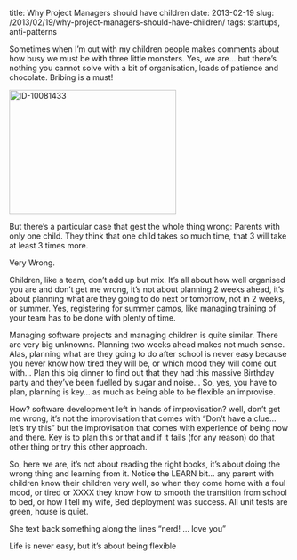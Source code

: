 title: Why Project Managers should have children
date: 2013-02-19
slug: /2013/02/19/why-project-managers-should-have-children/
tags: startups, anti-patterns

Sometimes when I&#8217;m out with my children people makes comments about how busy we must be with three little monsters. Yes, we are&#8230; but there&#8217;s nothing you cannot solve with a bit of organisation, loads of patience and chocolate. Bribing is a must!

[<img class="aligncenter size-medium wp-image-44" alt="ID-10081433" src="http://ivan.pedrazas.me/wp-content/uploads/2013/02/ID-10081433-300x223.jpg" width="300" height="223" />][1]

But there&#8217;s a particular case that gest the whole thing wrong: Parents with only one child. They think that one child takes so much time, that 3 will take at least 3 times more.

Very Wrong.

Children, like a team, don&#8217;t add up but mix. It&#8217;s all about how well organised you are and don&#8217;t get me wrong, it&#8217;s not about planning 2 weeks ahead, it&#8217;s about planning what are they going to do next or tomorrow, not in 2 weeks, or summer. Yes, registering for summer camps, like managing training of your team has to be done with plenty of time.

Managing software projects and managing children is quite similar. There are very big unknowns. Planning two weeks ahead makes not much sense. Alas, planning what are they going to do after school is never easy because you never know how tired they will be, or which mood they will come out with&#8230; Plan this big dinner to find out that they had this massive Birthday party and they&#8217;ve been fuelled by sugar and noise&#8230; So, yes, you have to plan, planning is key&#8230; as much as being able to be flexible an improvise.

How? software development left in hands of improvisation? well, don&#8217;t get me wrong, it&#8217;s not the improvisation that comes with &#8220;Don&#8217;t have a clue&#8230; let&#8217;s try this&#8221; but the improvisation that comes with experience of being now and there. Key is to plan this or that and if it fails (for any reason) do that other thing or try this other approach.

So, here we are, it&#8217;s not about reading the right books, it&#8217;s about doing the wrong thing and learning from it. Notice the LEARN bit&#8230; any parent with children know their children very well, so when they come home with a foul mood, or tired or XXXX they know how to smooth the transition from school to bed, or how I tell my wife, Bed deployment was success. All unit tests are green, house is quiet.

She text back something along the lines &#8220;nerd! &#8230; love you&#8221;

Life is never easy, but it&#8217;s about being flexible

 [1]: http://ivan.pedrazas.me/wp-content/uploads/2013/02/ID-10081433.jpg
